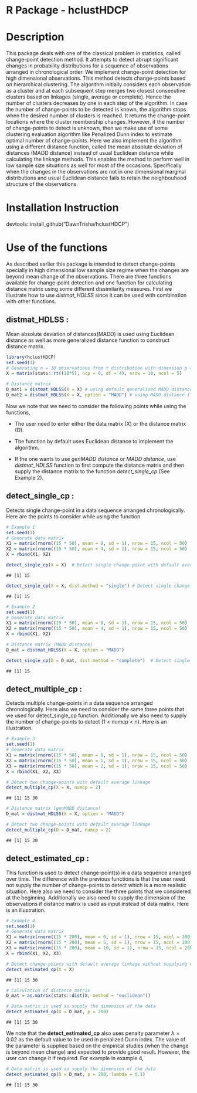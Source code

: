 
# R Package - hclustHDCP

# Description

This package deals with one of the classical problem in statistics,
called change-point detection method. It attempts to detect abrupt
significant changes in probability distributions for a sequence of
observations arranged in chronological order. We implement change-point
detection for high dimensional observations. This method detects
change-points based on hierarchical clustering. The algorithm initially
considers each observation as a cluster and at each subsequent step
merges two closest consecutive clusters based on linkages (single,
average or complete). Hence the number of clusters decreases by one in
each step of the algorithm. In case the number of change-points to be
detected is known, the algorithm stops when the desired number of
clusters is reached. It returns the change-point locations where the
cluster membership changes. However, if the number of change-points to
detect is unknown, then we make use of some clustering evaluation
algorithm like Penalized Dunn index to estimate optimal number of
change-points. Here we also implement the algorithm using a different
distance function, called the mean absolute deviation of distances (MADD
distance) instead of usual Euclidean distance while calculating the
linkage methods. This enables the method to perform well in low sample
size situations as well for most of the occasions. Specifically when the
changes in the observations are not in one dimensional marginal
distributions and usual Euclidean distance fails to retain the
neighbouhood structure of the observations.

# Installation Instruction

devtools::install\_github(“DawnTrisha/hclustHDCP”)

# Use of the functions

As described earlier this package is intended to detect change-points
specially in high dimensional low sample size regime when the changes
are beyond mean change of the observations. There are three functions
available for change-point detection and one function for calculating
distance matrix using some different dissimilarity measures. First we
illustrate how to use *distmat\_HDLSS* since it can be used with
combination with other functions.

## distmat\_HDLSS :

Mean absolute deviation of distances(MADD) is used using Euclidean
distance as well as more generalized distance function to construct
distance matrix.

``` r
library(hclustHDCP)
set.seed(1)
# Generating n = 10 observations from t distribution with dimension p = 5
X = matrix(stats::rt((10*5), ncp = 0, df = 4), nrow = 10, ncol = 5)

# Distance matrix
D_mat1 = distmat_HDLSS(X = X) # using default generalized MADD distance ("genMADD")
D_mat2 = distmat_HDLSS(X = X, option = "MADD") # using MADD distance ("MADD")
```

Now we note that we need to consider the following points while using
the functions,

-   The user need to enter either the data matrix (X) or the distance
    matrix (D).

-   The function by default uses Euclidean distance to implement the
    algorithm.

-   If the one wants to use *genMADD distance* or *MADD distance*, use
    *distmat\_HDLSS* function to first compute the distance matrix and
    then supply the distance matrix to the function *detect\_single\_cp*
    (See Example 2).

## detect\_single\_cp :

Detects single change-point in a data sequence arranged chronologically.
Here are the points to consider while using the function

``` r
# Example 1
set.seed(1)
# Generate data matrix
X1 = matrix(rnorm((15 * 50), mean = 0, sd = 1), nrow = 15, ncol = 50)
X2 = matrix(rnorm((15 * 50), mean = 4, sd = 1), nrow = 15, ncol = 50)
X = rbind(X1, X2)

detect_single_cp(X = X)  # Detect single change-point with default average linkage
```

    ## [1] 15

``` r
detect_single_cp(X = X, dist.method = "single") # Detect single change-point with single linkage
```

    ## [1] 15

``` r
# Example 2
set.seed(1)
# Generate data matrix
X1 = matrix(rnorm((15 * 50), mean = 0, sd = 1), nrow = 15, ncol = 50)
X2 = matrix(rnorm((15 * 50), mean = 4, sd = 1), nrow = 15, ncol = 50)
X = rbind(X1, X2)

# Distance matrix (MADD distance)
D_mat = distmat_HDLSS(X = X, option = "MADD")

detect_single_cp(D = D_mat, dist.method = "complete")  # Detect single change-point with MADD distance matrix and complete linkage
```

    ## [1] 15

## detect\_multiple\_cp :

Detects multiple change-points in a data sequence arranged
chronologically. Here also we need to consider the same three points
that we used for detect\_single\_cp function. Additionally we also need
to supply the number of change-points to detect (1 &lt; numcp &lt; n).
Here is an illustration.

``` r
# Example 3
set.seed(1)
# Generate data matrix
X1 = matrix(rnorm((15 * 50), mean = 0, sd = 1), nrow = 15, ncol = 50)
X2 = matrix(rnorm((15 * 50), mean = 1, sd = 1), nrow = 15, ncol = 50)
X3 = matrix(rnorm((15 * 50), mean = 2, sd = 1), nrow = 15, ncol = 50)
X = rbind(X1, X2, X3)

# Detect two change-points with default average linkage
detect_multiple_cp(X = X, numcp = 2)
```

    ## [1] 15 30

``` r
# Distance matrix (genMADD distance)
D_mat = distmat_HDLSS(X = X, option = "MADD")

# Detect two change-points with default average linkage
detect_multiple_cp(D = D_mat, numcp = 2)
```

    ## [1] 15 30

## detect\_estimated\_cp :

This function is used to detect change-point(s) in a data sequence
arranged over time. The difference with the previous functions is that
the user need not supply the number of change-points to detect which is
a more realistic situation. Here also we need to consider the three
points that we considered at the beginning. Additionally we also need to
supply the dimension of the observations if distance matrix is used as
input instead of data matrix. Here is an illustration.

``` r
# Example 4
set.seed(1)
# Generate data matrix
X1 = matrix(rnorm((15 * 200), mean = 0, sd = 1), nrow = 15, ncol = 200)
X2 = matrix(rnorm((15 * 200), mean = 5, sd = 1), nrow = 15, ncol = 200)
X3 = matrix(rnorm((15 * 200), mean = 10, sd = 1), nrow = 15, ncol = 200)
X = rbind(X1, X2, X3)

# Detect change-points with default average linkage without supplying distance matrix
detect_estimated_cp(X = X)
```

    ## [1] 15 30

``` r
# Calculation of distance matrix
D_mat = as.matrix(stats::dist(X, method = "euclidean"))

# Data matrix is used so supply the dimension of the data
detect_estimated_cp(D = D_mat, p = 200)
```

    ## [1] 15 30

We note that the **detect\_estimated\_cp** also uses penalty parameter
*λ* = 0.02 as the default value to be used in penalized Dunn index. The
value of the parameter is supplied based on the empirical studies (when
the change is beyond mean change) and expected to provide good result.
However, the user can change it if required. For example in example 4,

``` r
# Data matrix is used so supply the dimension of the data
detect_estimated_cp(D = D_mat, p = 200, lambda = 0.1)
```

    ## [1] 15 30
